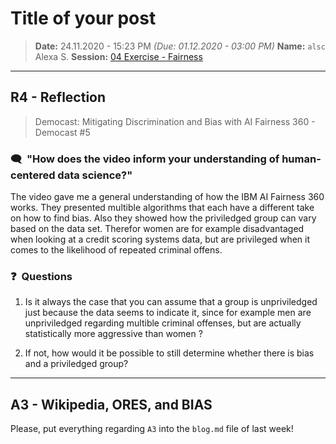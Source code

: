 # Title of your post
> **Date:** 24.11.2020 - 15:23 PM *(Due: 01.12.2020 - 03:00 PM)*
> **Name:** `alsc` Alexa S.
> **Session:** [04 Exercise - Fairness](https://github.com/FUB-HCC/hcds-winter-2020/wiki/04_exercise)   
----

## R4 - Reflection
> Democast: Mitigating Discrimination and Bias with AI Fairness 360 - Democast #5

### 🗨️&nbsp; "How does the video inform your understanding of human-centered data science?"  

The video gave me a general understanding of how the IBM AI Fairness 360 works. They presented multible algorithms that each have a different take on how to find bias. Also they showed how the priviledged group can vary based on the data set. Therefor women are for example disadvantaged when looking at a credit scoring systems data, but are privileged when it comes to the likelihood of repeated criminal offens. 

### ❓&nbsp; Questions
1. Is it always the case that you can assume that a group is unpriviledged just because the data seems to indicate it, since for example men are unpriviledged regarding multible criminal offenses, but are actually statistically more aggressive than women ? 

2. If not, how would it be possible to still determine whether there is bias and a priviledged group?

***

## A3 - Wikipedia, ORES, and BIAS
Please, put everything regarding `A3` into the `blog.md` file of last week!
